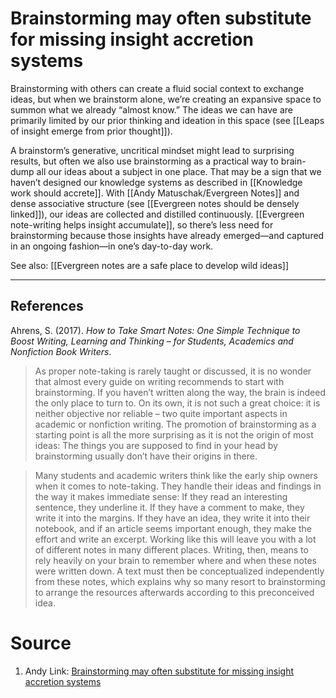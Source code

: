 # Brainstorming may often substitute for missing insight accretion systems

Brainstorming with others can create a fluid social context to exchange ideas, but when we brainstorm alone, we’re creating an expansive space to summon what we already “almost know.” The ideas we can have are primarily limited by our prior thinking and ideation in this space (see [[Leaps of insight emerge from prior thought]]).

A brainstorm’s generative, uncritical mindset might lead to surprising results, but often we also use brainstorming as a practical way to brain-dump all our ideas about a subject in one place. That may be a sign that we haven’t designed our knowledge systems as described in [[Knowledge work should accrete]]. With [[Andy Matuschak/Evergreen Notes]] and dense associative structure (see [[Evergreen notes should be densely linked]]), our ideas are collected and distilled continuously. [[Evergreen note-writing helps insight accumulate]], so there’s less need for brainstorming because those insights have already emerged—and captured in an ongoing fashion—in one’s day-to-day work.

See also: [[Evergreen notes are a safe place to develop wild ideas]]

---

## References

Ahrens, S. (2017). _How to Take Smart Notes: One Simple Technique to Boost Writing, Learning and Thinking – for Students, Academics and Nonfiction Book Writers_.

> As proper note-taking is rarely taught or discussed, it is no wonder that almost every guide on writing recommends to start with brainstorming. If you haven’t written along the way, the brain is indeed the only place to turn to. On its own, it is not such a great choice: it is neither objective nor reliable – two quite important aspects in academic or nonfiction writing. The promotion of brainstorming as a starting point is all the more surprising as it is not the origin of most ideas: The things you are supposed to find in your head by brainstorming usually don’t have their origins in there.

> Many students and academic writers think like the early ship owners when it comes to note-taking. They handle their ideas and findings in the way it makes immediate sense: If they read an interesting sentence, they underline it. If they have a comment to make, they write it into the margins. If they have an idea, they write it into their notebook, and if an article seems important enough, they make the effort and write an excerpt. Working like this will leave you with a lot of different notes in many different places. Writing, then, means to rely heavily on your brain to remember where and when these notes were written down. A text must then be conceptualized independently from these notes, which explains why so many resort to brainstorming to arrange the resources afterwards according to this preconceived idea.


# Source
1. Andy Link: [Brainstorming may often substitute for missing insight accretion systems](https://notes.andymatuschak.org/zGbMMKcybSmwFR4jLS12iY2)